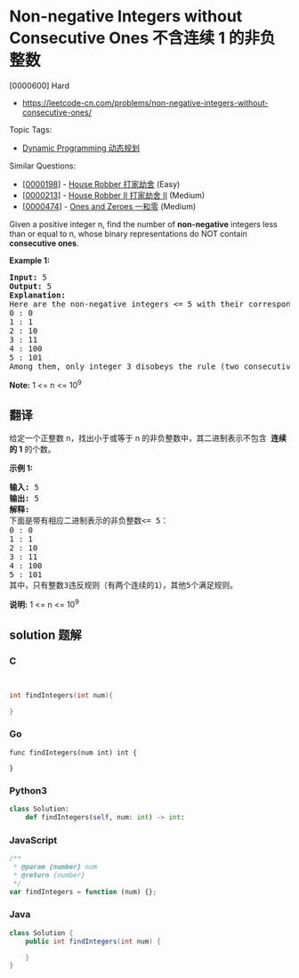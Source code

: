 # Non-negative Integers without Consecutive Ones 不含连续 1 的非负整数

[0000600] Hard

- https://leetcode-cn.com/problems/non-negative-integers-without-consecutive-ones/

Topic Tags:

- [Dynamic Programming 动态规划](https://leetcode-cn.com/tag/dynamic-programming/)

Similar Questions:

- [[0000198](https://leetcode-cn.com/problems/house-robber/)] - [House Robber 打家劫舍](./0000198.house-robber.md) (Easy)
- [[0000213](https://leetcode-cn.com/problems/house-robber-ii/)] - [House Robber II 打家劫舍 II](./0000213.house-robber-ii.md) (Medium)
- [[0000474](https://leetcode-cn.com/problems/ones-and-zeroes/)] - [Ones and Zeroes 一和零](./0000474.ones-and-zeroes.md) (Medium)

Given a positive integer n, find the number of **non-negative** integers less than or equal to n, whose binary representations do NOT contain **consecutive ones**.

**Example 1:**

<pre><b>Input:</b> 5
<b>Output:</b> 5
<b>Explanation:</b> 
Here are the non-negative integers &lt;= 5 with their corresponding binary representations:
0 : 0
1 : 1
2 : 10
3 : 11
4 : 100
5 : 101
Among them, only integer 3 disobeys the rule (two consecutive ones) and the other 5 satisfy the rule. 
</pre>

**Note:** 1 <= n <= 10<sup>9</sup>

## 翻译

给定一个正整数 n，找出小于或等于 n 的非负整数中，其二进制表示不包含  **连续的 1** 的个数。

**示例 1:**

<pre><strong>输入:</strong> 5
<strong>输出:</strong> 5
<strong>解释:</strong> 
下面是带有相应二进制表示的非负整数&lt;= 5：
0 : 0
1 : 1
2 : 10
3 : 11
4 : 100
5 : 101
其中，只有整数3违反规则（有两个连续的1），其他5个满足规则。</pre>

**说明:** 1 <= n <= 10<sup>9</sup>

## solution 题解

### C

```c


int findIntegers(int num){

}


```

### Go

```golang
func findIntegers(num int) int {

}
```

### Python3

```python
class Solution:
    def findIntegers(self, num: int) -> int:

```

### JavaScript

```javascript
/**
 * @param {number} num
 * @return {number}
 */
var findIntegers = function (num) {};
```

### Java

```java
class Solution {
    public int findIntegers(int num) {

    }
}
```
